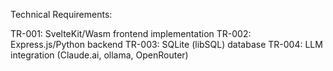 Technical Requirements:

TR-001: SvelteKit/Wasm frontend implementation
TR-002: Express.js/Python backend
TR-003: SQLite (libSQL) database
TR-004: LLM integration (Claude.ai, ollama, OpenRouter)